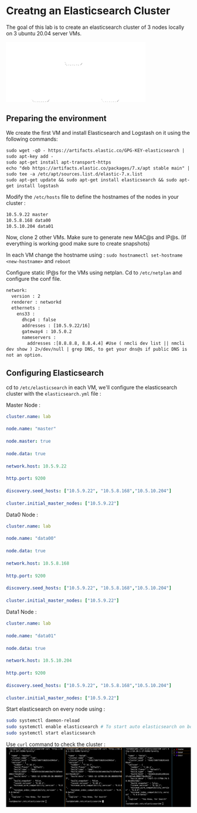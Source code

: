 # Creatng an Elasticsearch Cluster

The goal of this lab is to create an elasticsearch cluster of 3 nodes locally on 3 ubuntu 20.04 server VMs.

![cluster archi](images/archi.png)

## Preparing the environment

We create the first VM and install Elasticsearch and Logstash on it using the following commands: 

```
sudo wget -qO - https://artifacts.elastic.co/GPG-KEY-elasticsearch | sudo apt-key add -
sudo apt-get install apt-transport-https
echo "deb https://artifacts.elastic.co/packages/7.x/apt stable main" | sudo tee -a /etc/apt/sources.list.d/elastic-7.x.list
sudo apt-get update && sudo apt-get install elasticsearch && sudo apt-get install logstash
```

Modify the `/etc/hosts` file to define the hostnames of the nodes in your cluster : 
```
10.5.9.22 master
10.5.8.168 data00
10.5.10.204 data01
```


Now, clone 2 other VMs. Make sure to generate new MAC@s and IP@s. (If everything is working good make sure to create snapshots)


In each VM change the hostname using : `sudo hostnamectl set-hostname <new-hostname>` and `reboot`
 
Configure static IP@s for the VMs using netplan. Cd to `/etc/netplan` and configure the conf file. 

```
network:
  version : 2
  renderer : networkd
  ethernets :
    ens33 : 
      dhcp4 : false
      addresses : [10.5.9.22/16]
      gateway4 : 10.5.0.2
      nameservers : 
        addresses :[8.8.8.8, 8.8.4.4] #Use ( nmcli dev list || nmcli dev show ) 2>/dev/null | grep DNS, to get your dns@s if public DNS is not an option.
```

## Configuring Elasticsearch

cd to `/etc/elasticsearch` in each VM, we'll configure the elasticsearch cluster with the `elasticsearch.yml` file : 

Master Node :  
```yml
cluster.name: lab

node.name: "master"

node.master: true

node.data: true

network.host: 10.5.9.22

http.port: 9200

discovery.seed_hosts: ["10.5.9.22", "10.5.8.168","10.5.10.204"]

cluster.initial_master_nodes: ["10.5.9.22"]
```
Data0 Node :
```yml
cluster.name: lab

node.name: "data00"

node.data: true

network.host: 10.5.8.168

http.port: 9200

discovery.seed_hosts: ["10.5.9.22", "10.5.8.168","10.5.10.204"]

cluster.initial_master_nodes: ["10.5.9.22"]
```
Data1 Node :
```yml
cluster.name: lab

node.name: "data01"

node.data: true

network.host: 10.5.10.204

http.port: 9200

discovery.seed_hosts: ["10.5.9.22", "10.5.8.168","10.5.10.204"]

cluster.initial_master_nodes: ["10.5.9.22"]
```


Start elasticsearch on every node using : 
```bash
sudo systemctl daemon-reload
sudo systemctl enable elasticsearch # To start auto elasticsearch on boot 
sudo systemctl start elasticsearch
```



Use `curl` command to check the cluster :
![curl the nodes](images/curl-cluster.png)
